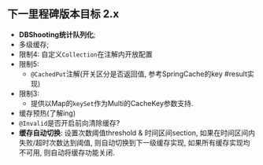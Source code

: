 ## 下一里程碑版本目标 2.x
- **DBShooting统计队列化**;
- 多级缓存;
- 限制4: 自定义`Collection`在注解内开放配置
- 限制5:
    - `@CachedPut`注解(开关区分是否返回值, 参考SpringCache的key #result实现)    
- 限制3:
    - 提供以Map的`keySet`作为Multi的CacheKey参数支持.
- 缓存预热(了解ing)
- `@Invalid`是否开启前向清除缓存?
- **缓存自动切换**: 设置次数阈值threshold & 时间区间section, 如果在时间区间内失败/超时次数达到阈值, 则自动切换到下一级缓存实现, 如果所有缓存实现均不可用, 则自动将缓存功能关闭.